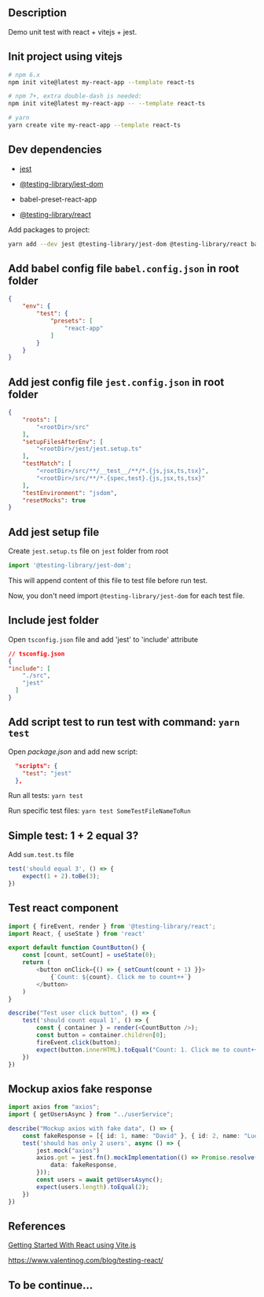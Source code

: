 ## Description
Demo unit test with react + vitejs + jest.

## Init project using vitejs
```bash
# npm 6.x
npm init vite@latest my-react-app --template react-ts

# npm 7+, extra double-dash is needed:
npm init vite@latest my-react-app -- --template react-ts

# yarn
yarn create vite my-react-app --template react-ts
```

## Dev dependencies
- [jest](https://jestjs.io/)

- [@testing-library/jest-dom](https://github.com/testing-library/jest-dom)

- babel-preset-react-app

- [@testing-library/react](https://testing-library.com/docs/react-testing-library/intro)

Add packages to project:
```bash
yarn add --dev jest @testing-library/jest-dom @testing-library/react babel-preset-react-app
```

## Add babel config file `babel.config.json` in root folder
```json
{
    "env": {
        "test": {
            "presets": [
                "react-app"
            ]
        }
    }
}
```

## Add jest config file `jest.config.json` in root folder
```json
{
    "roots": [
        "<rootDir>/src"
    ],
    "setupFilesAfterEnv": [
        "<rootDir>/jest/jest.setup.ts"
    ],
    "testMatch": [
        "<rootDir>/src/**/__test__/**/*.{js,jsx,ts,tsx}",
        "<rootDir>/src/**/*.{spec,test}.{js,jsx,ts,tsx}"
    ],
    "testEnvironment": "jsdom",
    "resetMocks": true
}
```

## Add jest setup file
Create `jest.setup.ts` file on `jest` folder from root
```typescript
import '@testing-library/jest-dom';
```

This will append content of this file to test file before run test.

Now, you don't need import `@testing-library/jest-dom` for each test file.

## Include jest folder
Open `tsconfig.json` file and add 'jest' to 'include' attribute
```json
// tsconfig.json
{
"include": [
    "./src",
    "jest"
  ]
}

```

## Add script test to run test with command: `yarn test`
Open *package.json* and add new script:
```json
  "scripts": {
    "test": "jest"
  },
```

Run all tests: `yarn test`

Run specific test files: `yarn test SomeTestFileNameToRun`

## Simple test: 1 + 2 equal 3?
Add `sum.test.ts` file
```typescript
test('should equal 3', () => {
    expect(1 + 2).toBe(3);
})
```

## Test react component
```typescript
import { fireEvent, render } from '@testing-library/react';
import React, { useState } from 'react'

export default function CountButton() {
    const [count, setCount] = useState(0);
    return (
        <button onClick={() => { setCount(count + 1) }}>
            {`Count: ${count}. Click me to count++`}
        </button>
    )
}

describe("Test user click button", () => {
    test('should count equal 1', () => {
        const { container } = render(<CountButton />);
        const button = container.children[0];
        fireEvent.click(button);
        expect(button.innerHTML).toEqual("Count: 1. Click me to count++");
    })
})
```

## Mockup axios fake response
```typescript
import axios from "axios";
import { getUsersAsync } from "../userService";

describe("Mockup axios with fake data", () => {
    const fakeResponse = [{ id: 1, name: "David" }, { id: 2, name: "Lucas" }];
    test('should has only 2 users', async () => {
        jest.mock("axios")
        axios.get = jest.fn().mockImplementation(() => Promise.resolve({
            data: fakeResponse,
        }));
        const users = await getUsersAsync();
        expect(users.length).toEqual(2);
    })
})
```
## References
[Getting Started With React using Vite.js](https://pranshushah.tech/getting-started-with-react-using-vitejs)

https://www.valentinog.com/blog/testing-react/

## To be continue...
